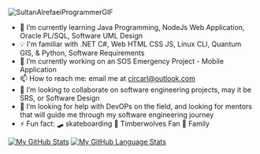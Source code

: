 ![SultanAlrefaeiProgrammerGIF](https://github.com/Circarl/Circarl/assets/94388078/13bf38c7-6f2f-4782-84f9-69ba7a8f43da)



- 🌱 I’m currently learning Java Programming, NodeJs Web Application, Oracle PL/SQL, Software UML Design
- 💡 I'm familiar with .NET C#, Web HTML CSS JS, Linux CLI, Quantum GIS, & Python, Software Requirements
- 🔭 I’m currently working on an SOS Emergency Project - Mobile Application
- 📫 How to reach me: email me at circarl@outlook.com
- 👯 I’m looking to collaborate on software engineering projects, may it be SRS, or Software Design
- 🤔 I’m looking for help with DevOPs on the field, and looking for mentors that will guide me through my software engineering journey
- ⚡ Fun fact: 🛹 skateboarding 🏀 Timberwolves Fan 💖 Family

[![My GitHub Stats](https://github-readme-stats.vercel.app/api/?username=Circarl&count_private=true&theme=tokyonight&showicons=true)]()
[![My GitHub Language Stats](https://github-readme-stats.vercel.app/api/top-langs/?username=Circarl&langs_count=5&theme=tokyonight)]()



<!--
**Circarl/Circarl** is a ✨ _special_ ✨ repository because its `README.md` (this file) appears on your GitHub profile.

Here are some ideas to get you started:

- 🔭 I’m currently working on ...
- 🌱 I’m currently learning ...
- 👯 I’m looking to collaborate on ...
- 🤔 I’m looking for help with ...
- 💬 Ask me about ...
- 📫 How to reach me: ...
- 😄 Pronouns: ...
- ⚡ Fun fact: ...
-->
